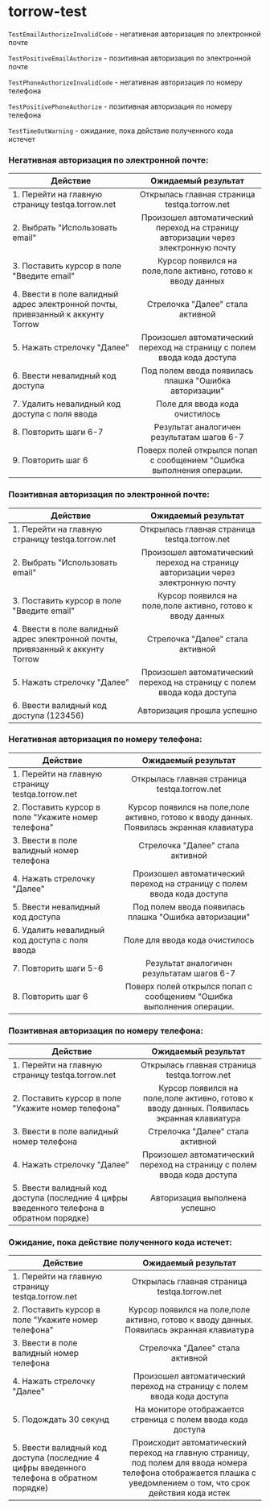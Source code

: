 # torrow-test

`TestEmailAuthorizeInvalidCode` - негативная авторизация по электронной почте 

`TestPositiveEmailAuthorize` - позитивная авторизация по электронной почте

`TestPhoneAuthorizeInvalidCode` - негативная авторизация по номеру телефона

`TestPositivePhoneAuthorize` - позитивная авторизация по номеру телефона

`TestTimeOutWarning` - ожидание, пока действие полученного кода истечет 

### Негативная авторизация по электронной почте:
| Действие                                              | Ожидаемый результат                                                    | 
| ----------------------------------------------------- |:----------------------------------------------------------------------:| 
| 1. Перейти на главную страницу testqa.torrow.net      | Открылась главная страница testqa.torrow.net                           | 
| 2. Выбрать "Использовать email"                       | Произошел автоматический переход на страницу авторизации через   электронную почту                                                      |   
| 3. Поставить курсор в поле "Введите email"            | Курсор появился на поле,поле активно, готово к вводу данных            |
| 4. Ввести в поле валидный адрес электронной почты, привязанный к аккунту Torrow                      | Стрелочка "Далее" стала активной                                       |
| 5. Нажать стрелочку "Далее"                           | Произошел автоматический переход на страницу с полем ввода кода доступа|
| 6. Ввести невалидный код доступа                      | Под полем ввода появилась плашка "Ошибка авторизации"                  |
| 7. Удалить невалидный код доступа с поля ввода        | Поле для ввода кода очистилось                                         |
| 8. Повторить шаги 6-7                                 | Результат аналогичен результатам шагов 6-7                             |
| 9. Повторить шаг 6                                    | Поверх полей открылся попап с сообщением "Ошибка выполнения операции.  |


### Позитивная авторизация по электронной почте:
| Действие                                              | Ожидаемый результат                                                    | 
| ----------------------------------------------------- |:----------------------------------------------------------------------:| 
| 1. Перейти на главную страницу testqa.torrow.net      | Открылась главная страница testqa.torrow.net                           | 
| 2. Выбрать "Использовать email"                       | Произошел автоматический переход на страницу авторизации через электронную почту                                                      |   
| 3. Поставить курсор в поле "Введите email"            | Курсор появился на поле,поле активно, готово к вводу данных            |
| 4. Ввести в поле валидный адрес электронной почты, привязанный к аккунту Torrow                      | Стрелочка "Далее" стала активной                                       |
| 5. Нажать стрелочку "Далее"                           | Произошел автоматический переход на страницу с полем ввода кода доступа|
| 6. Ввести валидный код доступа (123456)               | Авторизация прошла успешно                                             |


### Негативная авторизация по номеру телефона:
| Действие                                              | Ожидаемый результат                                                    | 
| ----------------------------------------------------- |:----------------------------------------------------------------------:| 
| 1. Перейти на главную страницу testqa.torrow.net      | Открылась главная страница testqa.torrow.net                           |                                                         
| 2. Поставить курсор в поле "Укажите номер телефона"   | Курсор появился на поле,поле активно, готово к вводу данных.   Появилась экранная клавиатура                                          |
| 3. Ввести в поле валидный номер телефона              | Стрелочка "Далее" стала активной                                       |                                                                       
| 4. Нажать стрелочку "Далее"                           | Произошел автоматический переход на страницу с полем ввода кода доступа|
| 5. Ввести невалидный код доступа                      | Под полем ввода появилась плашка "Ошибка авторизации"                  |
| 6. Удалить невалидный код доступа с поля ввода        | Поле для ввода кода очистилось                                         |
| 7. Повторить шаги 5-6                                 | Результат аналогичен результатам шагов 6-7                             |
| 8. Повторить шаг 6                                    | Поверх полей открылся попап с сообщением "Ошибка выполнения операции.  |

### Позитивная авторизация по номеру телефона:
| Действие                                              | Ожидаемый результат                                                    | 
| ----------------------------------------------------- |:----------------------------------------------------------------------:| 
| 1. Перейти на главную страницу testqa.torrow.net      | Открылась главная страница testqa.torrow.net                           |                                                         
| 2. Поставить курсор в поле "Укажите номер телефона"   | Курсор появился на поле,поле активно, готово к вводу данных. Появилась экранная клавиатура                                          |
| 3. Ввести в поле валидный номер телефона              | Стрелочка "Далее" стала активной                                       |                                                                       
| 4. Нажать стрелочку "Далее"                           | Произошел автоматический переход на страницу с полем ввода кода доступа|
| 5. Ввести валидный код доступа (последние 4 цифры введенного телефона в обратном порядке)           | Авторизация выполнена успешно                                          |

### Ожидание, пока действие полученного кода истечет:
| Действие                                              | Ожидаемый результат                                                    | 
| ----------------------------------------------------- |:----------------------------------------------------------------------:| 
| 1. Перейти на главную страницу testqa.torrow.net      | Открылась главная страница testqa.torrow.net                           |                                                         
| 2. Поставить курсор в поле "Укажите номер телефона"   | Курсор появился на поле,поле активно, готово к вводу данных. Появилась экранная клавиатура                                          |
| 3. Ввести в поле валидный номер телефона              | Стрелочка "Далее" стала активной                                       |                                                                       
| 4. Нажать стрелочку "Далее"                           | Произошел автоматический переход на страницу с полем ввода кода доступа|
| 5. Подождать 30 секунд                                | На мониторе отображается стреница с полем ввода кода доступа           |
| 5. Ввести валидный код доступа (последние 4 цифры введенного телефона в обратном порядке)           | Происходит автоматический переход на главную страницу, под полем для ввода номера телефона отображается плашка с уведомлением о том, что срок действия кода истек                                               |

